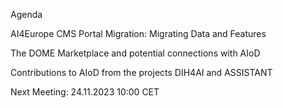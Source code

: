 Agenda


AI4Europe CMS Portal Migration: Migrating Data and Features

The DOME Marketplace and potential connections with AIoD 

Contributions to AIoD from the projects DIH4AI and ASSISTANT

Next Meeting: 24.11.2023 10:00 CET




